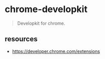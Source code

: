 # chrome-developkit
> Developkit for chrome.


## resources
- https://developer.chrome.com/extensions
